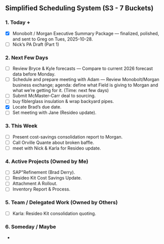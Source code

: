 ## Simplified Scheduling System (S3 - 7 Buckets)

### 1. Today +
- [x] Monobolt / Morgan Executive Summary Package — finalized, polished, and sent to Greg on Tues, 2025-10-28.
- [ ] Nick’s PA Draft (Part 1)

### 2. Next Few Days
- [ ] Review Bryce & Kyle forecasts — Compare to current 2026 forecast data before Monday.
- [ ] Schedule and prepare meeting with Adam — Review Monobolt/Morgan business exchange; agenda: define what Field is giving to Morgan and what we’re getting for it. (Time: next few days)
- [ ] Submit McMaster-Carr deal to sourcing.
- [ ] buy fiblerglass insulation & wrap backyard pipes.
- [x] Locate Brad’s due date.
- [ ] Set meeting with Jane (Resideo update).

### 3. This Week
- [ ] Present cost-savings consolidation report to Morgan.
- [ ] Call Orville Quante about broken baffle.
- [ ] meet with Nick & Karla for Resideo update.

### 4. Active Projects (Owned by Me)
- [ ] SAP"Refinement (Brad Derry).
- [ ] Resideo Kit Cost Savings Update.
- [ ] Attachment A Rollout.
- [ ] Inventory Report & Process.

### 5. Team / Delegated Work (Owned by Others)
- [ ] Karla: Resideo Kit consolidation quoting.

### 6. Someday / Maybe
- 